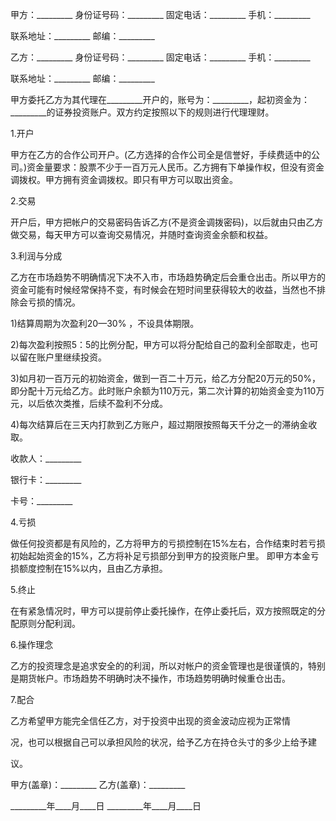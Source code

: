 
 




甲方：_________ 身份证号码：_________ 固定电话：_________ 手机：_________


联系地址：_________ 邮编：_________


乙方：_________ 身份证号码：_________ 固定电话：_________ 手机：_________


联系地址：_________ 邮编：_________


甲方委托乙方为其代理在_________开户的，账号为：_________，起初资金为：_________的证券投资账户。双方约定按照以下的规则进行代理理财。


1.开户


甲方在乙方的合作公司开户。(乙方选择的合作公司全是信誉好，手续费适中的公司。)资金量要求：股票不少于一百万元人民币。乙方拥有下单操作权，但没有资金调拨权。甲方拥有资金调拨权。即只有甲方可以取出资金。


2.交易


开户后，甲方把帐户的交易密码告诉乙方(不是资金调拨密码)，以后就由只由乙方做交易，每天甲方可以查询交易情况，并随时查询资金余额和权益。


3.利润与分成


乙方在市场趋势不明确情况下决不入市，市场趋势确定后会重仓出击。所以甲方的资金可能有时候经常保持不变，有时候会在短时间里获得较大的收益，当然也不排除会亏损的情况。


1)结算周期为次盈利20—30% ，不设具体期限。


2)每次盈利按照5：5的比例分配，甲方可以将分配给自己的盈利全部取走，也可以留在账户里继续投资。


3)如月初一百万元的初始资金，做到一百二十万元，给乙方分配20万元的50%，即分配十万元给乙方。此时账户余额为110万元，第二次计算的初始资金变为110万元，以后依次类推，后续不盈利不分成。


4)每次结算后在三天内打款到乙方账户，超过期限按照每天千分之一的滞纳金收取。


收款人：_________


银行卡：_________


卡号：_________


4.亏损


做任何投资都是有风险的，乙方将甲方的亏损控制在15%左右，合作结束时若亏损初始起始资金的15%，乙方将补足亏损部分到甲方的投资账户里。 即甲方本金亏损额度控制在15%以内，且由乙方承担。


5.终止


在有紧急情况时，甲方可以提前停止委托操作，在停止委托后，双方按照既定的分配原则分配利润。


6.操作理念


乙方的投资理念是追求安全的的利润，所以对帐户的资金管理也是很谨慎的，特别是期货帐户。市场趋势不明确时决不操作，市场趋势明确时候重仓出击。


7.配合


乙方希望甲方能完全信任乙方，对于投资中出现的资金波动应视为正常情


况，也可以根据自己可以承担风险的状况，给予乙方在持仓头寸的多少上给予建


议。


甲方(盖章)：_________ 乙方(盖章)：_________


_________年____月____日 _________年____月____日
 


 

 
 
 
 
 
  


  
 

  


  


  
 
 
 
 

